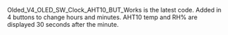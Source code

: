 
Olded_V4_OLED_SW_Clock_AHT10_BUT_Works is the latest code. Added in 4 buttons to change hours and minutes. AHT10 temp and RH% are displayed 30 seconds after the minute.
